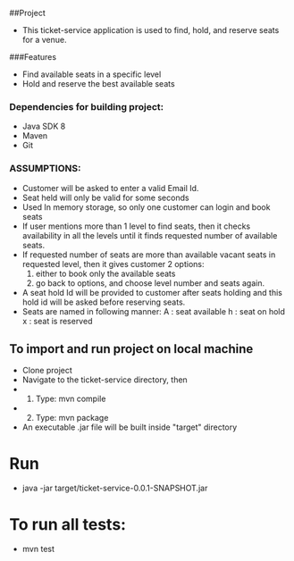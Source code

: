 
##Project 
* This ticket-service application is used to find, hold, and reserve seats for a venue.


###Features
* Find available seats in a specific level 
* Hold and reserve the best available seats 


### Dependencies for building project: 
* Java SDK 8
* Maven
* Git


### ASSUMPTIONS:
* Customer will be asked to enter a valid Email Id.
* Seat held will only be valid for some seconds
* Used In memory storage, so only one customer can login and book seats 	
* If user mentions more than 1 level to find seats, then it checks availability in all the levels until it finds requested number of available seats.
* If requested number of seats are more than available vacant seats in requested level, then it gives customer 2 options:
	1. either to book only the available seats	
	2. go back to options, and choose level number and seats again.
* A seat hold Id will be provided to customer after seats holding and this hold id will be  asked before reserving seats.
* Seats are named in following manner:
   A : seat available
   h : seat on hold
   x : seat is reserved


## To import and run project on local machine 
* Clone project
* Navigate to the ticket-service directory, then
*  1. Type: mvn compile
*  2. Type: mvn package
* An executable .jar file will be built inside "target" directory


# Run
* java -jar target/ticket-service-0.0.1-SNAPSHOT.jar


# To run all tests:
*  mvn test


